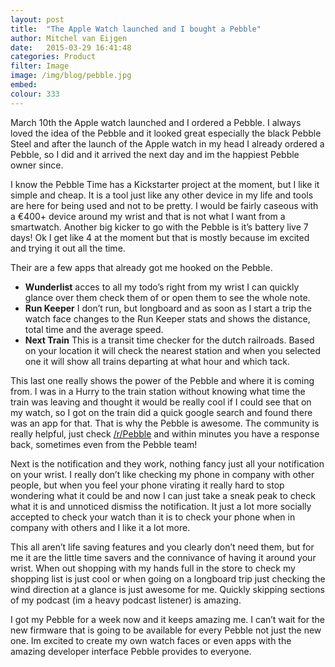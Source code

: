 ```yaml
---
layout: post
title:  "The Apple Watch launched and I bought a Pebble"
author: Mitchel van Eijgen
date:   2015-03-29 16:41:48
categories: Product
filter: Image
image: /img/blog/pebble.jpg
embed:
colour: 333
---
```


March 10th the Apple watch launched and I ordered a Pebble. I always loved the idea of the Pebble and it looked great especially the black Pebble Steel and after the launch of the Apple watch in my head I already ordered a Pebble, so I did and it arrived the next day and im the happiest Pebble owner since.

<!--more-->

I know the Pebble Time has a Kickstarter project at the moment, but I like it simple and cheap. It is a tool just like any other device in my life and tools are here for being used and not to be pretty. I would be fairly caseous with a €400+ device around my wrist and that is not what I want from a smartwatch. Another big kicker to go with the Pebble is it’s battery live 7 days! Ok I get like 4 at the moment but that is mostly because im excited and trying it out all the time.

Their are a few apps that already got me hooked on the Pebble.

* **Wunderlist** acces to all my todo’s right from my wrist I can quickly glance over them check them of or open them to see the whole note.
* **Run Keeper** I don’t run, but longboard and as soon as I start a trip the watch face changes to the Run Keeper stats and shows the distance, total time and the average speed.
* **Next Train** This is a transit time checker for the dutch railroads. Based on your location it will check the nearest station and when you selected one it will show all trains departing at what hour and which tack.

This last one really shows the power of the Pebble and where it is coming from. I was in a Hurry to the train station without knowing what time the train was leaving and thought it would be really cool if I could see that on my watch, so I got on the train did a quick google search and found there was an app for that. That is why the Pebble is awesome. The community is really helpful, just check [/r/Pebble](http://www.reddit.com/r/pebble/) and within minutes you have a response back, sometimes even from the Pebble team!

Next is the notification and they work, nothing fancy just all your notification on your wrist. I really don’t like checking my phone in company with other people, but when you feel your phone virating it really hard to stop wondering what it could be and now I can just take a sneak peak to check what it is and unnoticed dismiss the notification. It just a lot more socially accepted to check your watch than it is to check your phone when in company with others and I like it a lot more.

This all aren’t life saving features and you clearly don’t need them, but for me it are the little time savers and the connivance of having it around your wrist.  When out shopping with my hands full in the store to check my shopping list is just cool or when going on a longboard trip just checking the wind direction at a glance is just awesome for me. Quickly skipping sections of my podcast (im a heavy podcast listener) is amazing.

I got my Pebble for a week now and it keeps amazing me. I can’t wait for the new firmware that is going to be available for every Pebble not just the new one. Im excited to create my own watch faces or even apps with the amazing developer interface Pebble provides to everyone.
